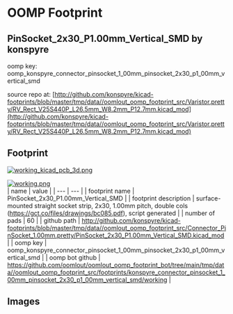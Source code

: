 # OOMP Footprint  
## PinSocket_2x30_P1.00mm_Vertical_SMD  by konspyre  
  
oomp key: oomp_konspyre_connector_pinsocket_1_00mm_pinsocket_2x30_p1_00mm_vertical_smd  
  
source repo at: [http://github.com/konspyre/kicad-footprints/blob/master/tmp/data//oomlout_oomp_footprint_src/Varistor.pretty/RV_Rect_V25S440P_L26.5mm_W8.2mm_P12.7mm.kicad_mod](http://github.com/konspyre/kicad-footprints/blob/master/tmp/data//oomlout_oomp_footprint_src/Varistor.pretty/RV_Rect_V25S440P_L26.5mm_W8.2mm_P12.7mm.kicad_mod)  
## Footprint  
  
[![working_kicad_pcb_3d.png](working_kicad_pcb_3d_600.png)](working_kicad_pcb_3d.png)  
  
[![working.png](working_600.png)](working.png)  
| name | value | 
| --- | --- | 
| footprint name | PinSocket_2x30_P1.00mm_Vertical_SMD | 
| footprint description | surface-mounted straight socket strip, 2x30, 1.00mm pitch, double cols (https://gct.co/files/drawings/bc085.pdf), script generated | 
| number of pads | 60 | 
| github path | http://github.com/konspyre/kicad-footprints/blob/master/tmp/data//oomlout_oomp_footprint_src/Connector_PinSocket_1.00mm.pretty/PinSocket_2x30_P1.00mm_Vertical_SMD.kicad_mod | 
| oomp key | oomp_konspyre_connector_pinsocket_1_00mm_pinsocket_2x30_p1_00mm_vertical_smd | 
| oomp bot github | https://github.com/oomlout/oomlout_oomp_footprint_bot/tree/main/tmp/data//oomlout_oomp_footprint_src/footprints/konspyre_connector_pinsocket_1_00mm_pinsocket_2x30_p1_00mm_vertical_smd/working | 
## Images  
